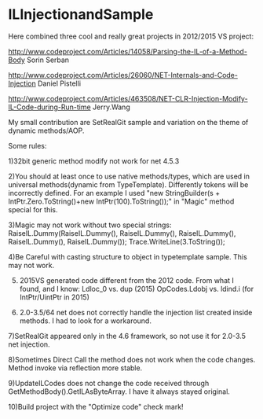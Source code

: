 # ILInjectionandSample
Here combined three cool and really great projects in 2012/2015 VS project:

http://www.codeproject.com/Articles/14058/Parsing-the-IL-of-a-Method-Body Sorin Serban

http://www.codeproject.com/Articles/26060/NET-Internals-and-Code-Injection  Daniel Pistelli

http://www.codeproject.com/Articles/463508/NET-CLR-Injection-Modify-IL-Code-during-Run-time Jerry.Wang

My small contribution are SetRealGit sample and variation on the theme of dynamic methods/AOP.

Some rules:

1)32bit generic method modify not work for net 4.5.3 

2)You should at least once to use native methods/types, which are used in universal methods(dynamic from TypeTemplate).  Differently tokens will be incorrectly defined.
For an example I used "new StringBuilder(s + IntPtr.Zero.ToString()+new IntPtr(100).ToString());" in "Magic" method special for this.

3)Magic may not work without two special strings:
RaiseIL.Dummy(RaiseIL.Dummy(), RaiseIL.Dummy(), RaiseIL.Dummy(), RaiseIL.Dummy(), RaiseIL.Dummy());
Trace.WriteLine(3.ToString());

4)Be Careful with casting structure to object in typetemplate sample.
This may not work.

5) 2015VS generated code different from the 2012 code. 
From what I found, and I know:
Ldloc_0 vs. dup (2015)
OpCodes.Ldobj vs. ldind.i  (for IntPtr/UintPtr in 2015) 

6)  2.0-3.5/64 net does not correctly handle the injection list created inside methods. 
I had to look for a workaround.

7)SetRealGit appeared only in the 4.6 framework, so not use it for 2.0-3.5 net injection.

8)Sometimes Direct Call the method does not work when the code changes. Method invoke via reflection more stable.

9)UpdateILCodes does not change the code received through GetMethodBody().GetILAsByteArray. I have it always stayed original.

10)Build project with the "Optimize code" check mark!
